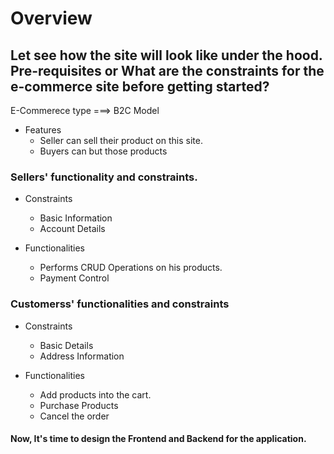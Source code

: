 # Overview

## Let see how the site will look like under the hood. Pre-requisites or What are the constraints for the e-commerce site before getting started?

E-Commerece type ===> B2C Model

- Features
  - Seller can sell their product on this site.
  - Buyers can but those products

### Sellers' functionality and constraints.

- Constraints

  - Basic Information
  - Account Details

- Functionalities
  - Performs CRUD Operations on his products.
  - Payment Control

### Customerss' functionalities and constraints

- Constraints

  - Basic Details
  - Address Information

- Functionalities
  - Add products into the cart.
  - Purchase Products
  - Cancel the order

#### Now, It's time to design the Frontend and Backend for the application.
